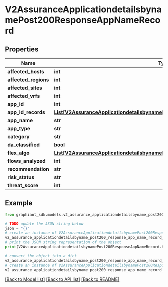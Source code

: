# V2AssuranceApplicationdetailsbynamePost200ResponseAppNameRecord


## Properties

Name | Type | Description | Notes
------------ | ------------- | ------------- | -------------
**affected_hosts** | **int** |  | [optional] 
**affected_regions** | **int** |  | [optional] 
**affected_sites** | **int** |  | [optional] 
**affected_vrfs** | **int** |  | [optional] 
**app_id** | **int** |  | [optional] 
**app_id_records** | [**List[V2AssuranceApplicationdetailsbynamePost200ResponseAppIdRecord]**](V2AssuranceApplicationdetailsbynamePost200ResponseAppIdRecord.md) |  | [optional] 
**app_name** | **str** |  | [optional] 
**app_type** | **str** |  | [optional] 
**category** | **str** |  | [optional] 
**da_classified** | **bool** |  | [optional] 
**flex_algo** | [**List[V2AssuranceApplicationdetailsbynamePost200ResponseAppIdRecordFlexAlgoInner]**](V2AssuranceApplicationdetailsbynamePost200ResponseAppIdRecordFlexAlgoInner.md) |  | [optional] 
**flows_analyzed** | **int** |  | [optional] 
**recommendation** | **str** |  | [optional] 
**risk_status** | **str** |  | [optional] 
**threat_score** | **int** |  | [optional] 

## Example

```python
from graphiant_sdk.models.v2_assurance_applicationdetailsbyname_post200_response_app_name_record import V2AssuranceApplicationdetailsbynamePost200ResponseAppNameRecord

# TODO update the JSON string below
json = "{}"
# create an instance of V2AssuranceApplicationdetailsbynamePost200ResponseAppNameRecord from a JSON string
v2_assurance_applicationdetailsbyname_post200_response_app_name_record_instance = V2AssuranceApplicationdetailsbynamePost200ResponseAppNameRecord.from_json(json)
# print the JSON string representation of the object
print(V2AssuranceApplicationdetailsbynamePost200ResponseAppNameRecord.to_json())

# convert the object into a dict
v2_assurance_applicationdetailsbyname_post200_response_app_name_record_dict = v2_assurance_applicationdetailsbyname_post200_response_app_name_record_instance.to_dict()
# create an instance of V2AssuranceApplicationdetailsbynamePost200ResponseAppNameRecord from a dict
v2_assurance_applicationdetailsbyname_post200_response_app_name_record_from_dict = V2AssuranceApplicationdetailsbynamePost200ResponseAppNameRecord.from_dict(v2_assurance_applicationdetailsbyname_post200_response_app_name_record_dict)
```
[[Back to Model list]](../README.md#documentation-for-models) [[Back to API list]](../README.md#documentation-for-api-endpoints) [[Back to README]](../README.md)


